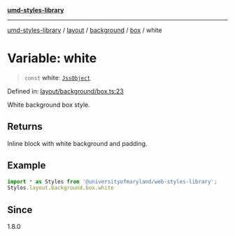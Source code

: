 [**umd-styles-library**](../../../../../../README.md)

***

[umd-styles-library](../../../../../../modules.md) / [layout](../../../../../README.md) / [background](../../../README.md) / [box](../README.md) / white

# Variable: white

> `const` **white**: [`JssObject`](../../../../../../utilities/namespaces/transform/type-aliases/JssObject.md)

Defined in: [layout/background/box.ts:23](https://github.com/UMD-Digital/design-system/blob/8c958a0419ab79ba8bcba0aabd12f79a69ac5834/packages/styles/source/layout/background/box.ts#L23)

White background box style.

## Returns

Inline block with white background and padding.

## Example

```typescript
import * as Styles from '@universityofmaryland/web-styles-library';
Styles.layout.background.box.white
```

## Since

1.8.0
